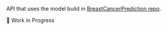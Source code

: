 API that uses the model build in [BreastCancerPrediction repo](https://github.com/mcollpol/BreastCancerPrediction).

🚧 Work in Progress
